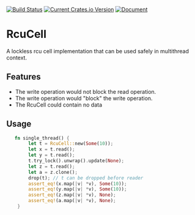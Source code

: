 [![Build Status](https://travis-ci.org/Xudong-Huang/rcu_cell.svg?branch=master)](https://travis-ci.org/Xudong-Huang/rcu_cell)
[![Current Crates.io Version](https://img.shields.io/crates/v/rcu_cell.svg)](https://crates.io/crates/rcu_cell)
[![Document](https://img.shields.io/badge/doc-rcu_cell-green.svg)](https://docs.rs/rcu_cell)

# RcuCell

A lockless rcu cell implementation that can be used safely in
multithread context.

## Features

- The write operation would not block the read operation.
- The write operation would "block" the write operation.
- The RcuCell could contain no data


## Usage

```rust
   fn single_thread() {
        let t = RcuCell::new(Some(10));
        let x = t.read();
        let y = t.read();
        t.try_lock().unwrap().update(None);
        let z = t.read();
        let a = z.clone();
        drop(t); // t can be dropped before reader
        assert_eq!(x.map(|v| *v), Some(10));
        assert_eq!(y.map(|v| *v), Some(10));
        assert_eq!(z.map(|v| *v), None);
        assert_eq!(a.map(|v| *v), None);
    }
```

